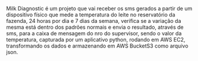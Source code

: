 Milk Diagnostic é um projeto que vai receber os sms gerados a partir de um dispositivo físico que mede
a temperatura do leite no reservatório da fazenda, 24 horas por dia e 7 dias da semana, verifica se a variação da mesma está dentro dos padrões normais e envia o resultado, através de sms, para a caixa 
de mensagem do nro do supervisor, sendo o valor da temperatura, capturada por um aplicativo python,
rodando em AWS EC2, transformando os dados e armazenando em AWS BucketS3 como arquivo json.